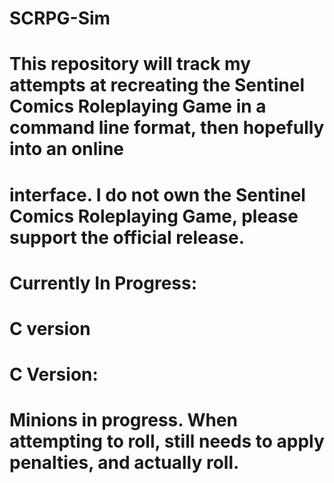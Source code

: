 # SCRPG-Sim
# This repository will track my attempts at recreating the Sentinel Comics Roleplaying Game in a command line format, then hopefully into an online
# interface. I do not own the Sentinel Comics Roleplaying Game, please support the official release.

# Currently In Progress:
# C version

# C Version:
# Minions in progress. When attempting to roll, still needs to apply penalties, and actually roll.